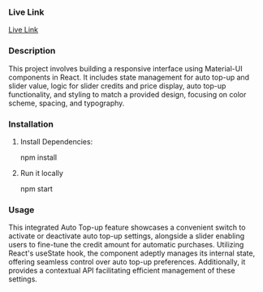 ### Live Link
<a href="">Live Link</a>

### Description 
This project involves building a responsive interface using Material-UI components in React. It includes state management for auto top-up and slider value, logic for slider credits and price display, auto top-up functionality, and styling to match a provided design, focusing on color scheme, spacing, and typography.

### Installation
1. Install Dependencies:

    npm install

2. Run it locally

    npm start

### Usage      

This integrated Auto Top-up feature showcases a convenient switch to activate or deactivate auto top-up settings, alongside a slider enabling users to fine-tune the credit amount for automatic purchases. Utilizing React's useState hook, the component adeptly manages its internal state, offering seamless control over auto top-up preferences. Additionally, it provides a contextual API facilitating efficient management of these settings.








